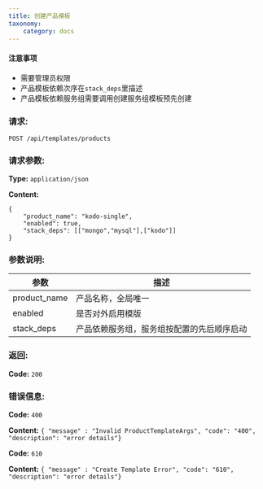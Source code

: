```yaml
---
title: 创建产品模板
taxonomy:
    category: docs
---
```


#### 注意事项
- 需要管理员权限
- 产品模板依赖次序在`stack_deps`里描述
- 产品模板依赖服务组需要调用创建服务组模板预先创建

### 请求:

	POST /api/templates/products

### 请求参数:

**Type:** `application/json`

**Content:**

```
{
	"product_name": "kodo-single",
	"enabled": true,
	"stack_deps": [["mongo","mysql"],["kodo"]]
}
```	
### 参数说明:

|  参数      |   描述                     |
|------------|----------------------------|
|product_name|产品名称，全局唯一             |
|enabled     |是否对外启用模版               |
|stack_deps  |产品依赖服务组，服务组按配置的先后顺序启动|

### 返回:

**Code:** `200`

### 错误信息:

**Code:** `400`

**Content:** `{ "message" : "Invalid ProductTemplateArgs", "code": "400", "description": "error details"}`

**Code:** `610`

**Content:** `{ "message" : "Create Template Error", "code": "610", "description": "error details"}`

